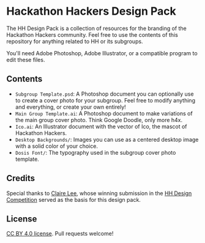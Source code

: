# Hackathon Hackers Design Pack

The HH Design Pack is a collection of resources for the branding of the Hackathon Hackers community. Feel free to use the contents of this repository for anything related to HH or its subgroups.

You'll need Adobe Photoshop, Adobe Illustrator, or a compatible program to edit these files.

## Contents

* `Subgroup Template.psd`: A Photoshop document you can optionally use to create a cover photo for your subgroup. Feel free to modify anything and everything, or create your own entirely!
* `Main Group Template.ai`: A Photoshop document to make variations of the main group cover photo. Think Google Doodle, only more h4x.
* `Ico.ai`: An Illustrator document with the vector of Ico, the mascot of Hackathon Hackers.
* `Desktop Backgrounds/`: Images you can use as a centered desktop image with a solid color of your choice.
* `Dosis Font/`: The typography used in the subgroup cover photo template.

## Credits

Special thanks to [Claire Lee](https://www.behance.net/cjlee126), whose winning submission in the [HH Design Competition](http://hh.gd/descomp) served as the basis for this design pack.

## License

[CC BY 4.0 license](http://creativecommons.org/licenses/by/4.0/). Pull requests welcome!
